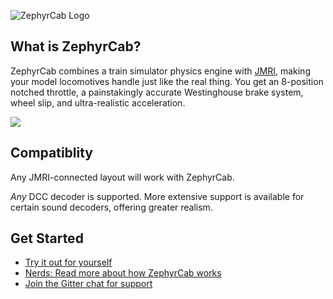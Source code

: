 ![ZephyrCab Logo](http://i.imgur.com/n07xxtI.png)

## What is ZephyrCab?

ZephyrCab combines a train simulator physics engine with [JMRI](jmri.org), making your model locomotives handle just like the real thing. You get an 8-position notched throttle, a painstakingly accurate Westinghouse brake system, wheel slip, and ultra-realistic acceleration.

![](http://imgur.com/LSL55G7l.png)

## Compatiblity

Any JMRI-connected layout will work with ZephyrCab.

_Any_ DCC decoder is supported. More extensive support is available for certain sound decoders, offering greater realism.

## Get Started

- [Try it out for yourself](/quick-start)
- [Nerds: Read more about how ZephyrCab works](/userguide/how-it-works/)
- [Join the Gitter chat for support](https://gitter.im/k4kfh/ZephyrCab)
